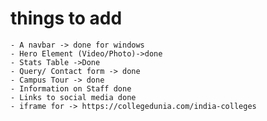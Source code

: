 # things to add

    - A navbar -> done for windows
    - Hero Element (Video/Photo)->done
    - Stats Table ->Done
    - Query/ Contact form -> done
    - Campus Tour -> done
    - Information on Staff done
    - Links to social media done
    - iframe for -> https://collegedunia.com/india-colleges
